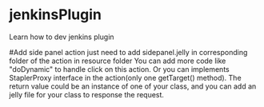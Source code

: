 jenkinsPlugin
=============

Learn how to dev jenkins plugin

#Add side panel action
just need to add sidepanel.jelly in corresponding folder of the action in resource folder 
You can add more code like "doDynamic" to handle click on this action. Or you can implements StaplerProxy interface in the action(only one getTarget() method). The return value could be an instance of one of your class, and you can add an jelly file for your class to response the request.
